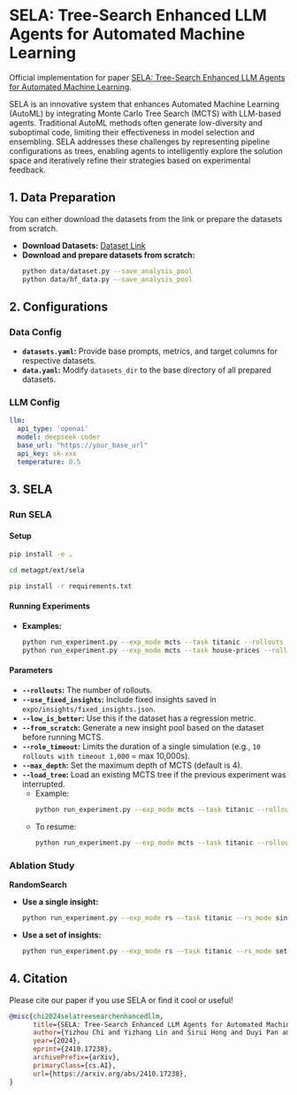 # SELA: Tree-Search Enhanced LLM Agents for Automated Machine Learning


Official implementation for paper [SELA: Tree-Search Enhanced LLM Agents for Automated Machine Learning](https://arxiv.org/abs/2410.17238).


SELA is an innovative system that enhances Automated Machine Learning (AutoML) by integrating Monte Carlo Tree Search (MCTS) with LLM-based agents. Traditional AutoML methods often generate low-diversity and suboptimal code, limiting their effectiveness in model selection and ensembling. SELA addresses these challenges by representing pipeline configurations as trees, enabling agents to intelligently explore the solution space and iteratively refine their strategies based on experimental feedback.

## 1. Data Preparation

You can either download the datasets from the link or prepare the datasets from scratch.
- **Download Datasets:** [Dataset Link](https://drive.google.com/drive/folders/151FIZoLygkRfeJgSI9fNMiLsixh1mK0r?usp=sharing)
- **Download and prepare datasets from scratch:**
    ```bash
    python data/dataset.py --save_analysis_pool
    python data/hf_data.py --save_analysis_pool
    ```

## 2. Configurations

### Data Config

- **`datasets.yaml`:** Provide base prompts, metrics, and target columns for respective datasets.
- **`data.yaml`:** Modify `datasets_dir` to the base directory of all prepared datasets.

### LLM Config

```yaml
llm:
  api_type: 'openai'
  model: deepseek-coder
  base_url: "https://your_base_url"
  api_key: sk-xxx
  temperature: 0.5
```


## 3. SELA

### Run SELA

#### Setup

```bash
pip install -e .

cd metagpt/ext/sela

pip install -r requirements.txt
```

#### Running Experiments

- **Examples:**
    ```bash
    python run_experiment.py --exp_mode mcts --task titanic --rollouts 10
    python run_experiment.py --exp_mode mcts --task house-prices --rollouts 10 --low_is_better
    ```

#### Parameters

- **`--rollouts`:** The number of rollouts.
- **`--use_fixed_insights`:** Include fixed insights saved in `expo/insights/fixed_insights.json`.
- **`--low_is_better`:** Use this if the dataset has a regression metric.
- **`--from_scratch`:** Generate a new insight pool based on the dataset before running MCTS.
- **`--role_timeout`:** Limits the duration of a single simulation (e.g., `10 rollouts with timeout 1,000` = max 10,000s).
- **`--max_depth`:** Set the maximum depth of MCTS (default is 4).
- **`--load_tree`:** Load an existing MCTS tree if the previous experiment was interrupted.
    - Example:
      ```bash
      python run_experiment.py --exp_mode mcts --task titanic --rollouts 10
      ```
    - To resume:
      ```bash
      python run_experiment.py --exp_mode mcts --task titanic --rollouts 7 --load_tree
      ```

### Ablation Study

**RandomSearch**

- **Use a single insight:**
    ```bash
    python run_experiment.py --exp_mode rs --task titanic --rs_mode single
    ```

- **Use a set of insights:**
    ```bash
    python run_experiment.py --exp_mode rs --task titanic --rs_mode set
    ```

## 4. Citation
Please cite our paper if you use SELA or find it cool or useful! 

```bibtex
@misc{chi2024selatreesearchenhancedllm,
      title={SELA: Tree-Search Enhanced LLM Agents for Automated Machine Learning}, 
      author={Yizhou Chi and Yizhang Lin and Sirui Hong and Duyi Pan and Yaying Fei and Guanghao Mei and Bangbang Liu and Tianqi Pang and Jacky Kwok and Ceyao Zhang and Bang Liu and Chenglin Wu},
      year={2024},
      eprint={2410.17238},
      archivePrefix={arXiv},
      primaryClass={cs.AI},
      url={https://arxiv.org/abs/2410.17238}, 
}
```
